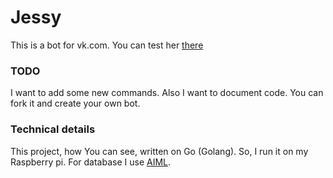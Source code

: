 # Jessy
This is a bot for vk.com.
You can test her [there](https://vk.cc/6ELeHl)

### TODO
I want to add some new commands. Also I want to document code. You can fork it and create your own bot.

### Technical details
This project, how You can see, written on Go (Golang). So, I run it on my Raspberry pi.
For database I use [AIML](https://ru.wikipedia.org/wiki/AIML). 